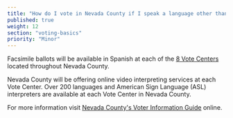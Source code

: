 ```yaml
---
title: "How do I vote in Nevada County if I speak a language other than English?"
published: true
weight: 12
section: "voting-basics"
priority: "Minor"
---
```


Facsimile ballots will be available in Spanish at each of the [8 Vote Centers](https://www.mynevadacounty.com/3100/Vote-Center-Locations) located throughout Nevada County.

Nevada County will be offering online video interpreting services at each Vote Center. Over 200 languages and American Sign Language (ASL) interpreters are available at each Vote Center in Nevada County.

For more information visit [Nevada County's Voter Information Guide](https://www.nevadacountyca.gov/3108/Voter-Information-Guide) online. 